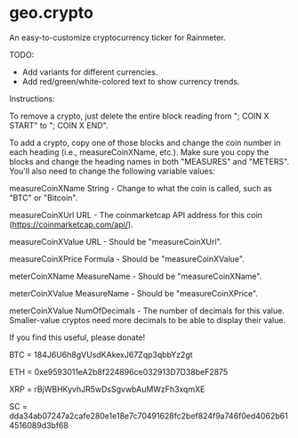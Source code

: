 # geo.crypto
An easy-to-customize cryptocurrency ticker for Rainmeter.

TODO:
- Add variants for different currencies.
- Add red/green/white-colored text to show currency trends.

Instructions:

To remove a crypto, just delete the entire block reading from "; COIN X START" to "; COIN X END".

To add a crypto, copy one of those blocks and change the coin number in each heading (i.e., measureCoinXName, etc.).
Make sure you copy the blocks and change the heading names in both "MEASURES" and "METERS".
You'll also need to change the following variable values:

measureCoinXName String - Change to what the coin is called, such as "BTC" or "Bitcoin".

measureCoinXUrl URL - The coinmarketcap API address for this coin (https://coinmarketcap.com/api/).

measureCoinXValue URL - Should be "measureCoinXUrl".

measureCoinXPrice Formula - Should be "measureCoinXValue".

meterCoinXName MeasureName - Should be "measureCoinXName".

meterCoinXValue MeasureName - Should be "measureCoinXPrice".

meterCoinXValue NumOfDecimals - The number of decimals for this value. Smaller-value cryptos need more decimals to be able to display their value.

If you find this useful, please donate!

BTC = 184J6U6h8gVUsdKAkexJ67Zqp3qbbYz2gt

ETH = 0xe9593011eA2b8f224896ce032913D7D38beF2875

XRP = rBjWBHKyvhJR5wDsSgvwbAuMWzFh3xqmXE

SC  = dda34ab07247a2cafe280e1e18e7c70491628fc2bef824f9a746f0ed4062b614516089d3bf68

